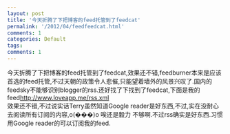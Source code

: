 ```yaml
---
layout: post
title: '今天折腾了下把博客的feed托管到了feedcat'
permalink: '/2012/04/feedfeedcat.html'
comments: 1
categories: Default
tags: 
comments: 1
---
```

<div dir="ltr" style="text-align: left;" trbidi="on">今天折腾了下把博客的feed托管到了feedcat,效果还不错,feedburner本来是应该首选的feed托管,不过天朝的政策令人悲催,只能望着墙外的风景兴叹了.国内的feedsky不能够识别blogger的rss.还好找了下找到了feedcat,下面是我的feed<a href="http://www.loveapp.me/rss.xml">http://www.loveapp.me/rss.xml</a><br/><div><a href="http://3.bp.blogspot.com/-LugudkCPTlo/T4mX1D9_BiI/AAAAAAAAERU/W4QSDZplYO8/s1600/image-764129.png"><img alt="" border="0" id="BLOGGER_PHOTO_ID_5731278938659816994" src="http://3.bp.blogspot.com/-LugudkCPTlo/T4mX1D9_BiI/AAAAAAAAERU/W4QSDZplYO8/s320/image-764129.png"/></a></div><div>效果还不错,不过说实话Terry虽然知道Google reader是好东西,不过,实在没耐心去阅读所有订阅的内容,o(���)o 唉还是毅力 不够啊.不过rss确实是好东西.习惯用Google reader的可以订阅我的feed.<a href="http://1.bp.blogspot.com/-R-HTaK4oBiM/T4mX1foQKZI/AAAAAAAAERc/HyVfxseBuA4/s1600/33C-765859.gif"><img alt="" border="0" id="BLOGGER_PHOTO_ID_5731278946084858258" src="http://1.bp.blogspot.com/-R-HTaK4oBiM/T4mX1foQKZI/AAAAAAAAERc/HyVfxseBuA4/s320/33C-765859.gif"/></a></div><div><br/></div></div>